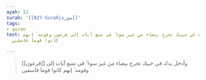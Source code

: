 ```yaml
---
ayah: 12
surah: '[[027-Surah|سورة]]'
tags:
- quran
text: وأدخل يدك في جيبك تخرج بيضاء من غير سوء ۖ في تسع آيات إلى فرعون وقومه ۚ إنهم
  كانوا قوما فاسقين

---
```

> وأدخل يدك في جيبك تخرج بيضاء من غير سوء ۖ في تسع آيات إلى [[فرعون]] وقومه ۚ إنهم كانوا قوما فاسقين
